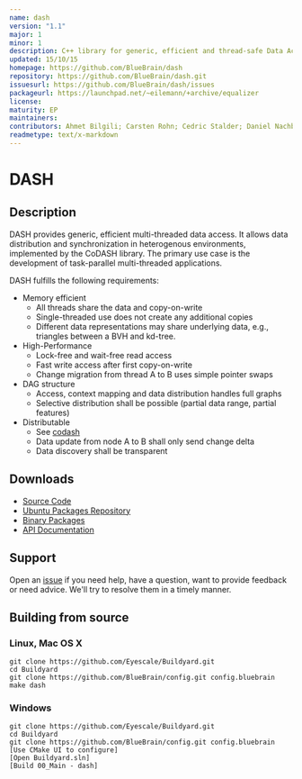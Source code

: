 ```yaml
---
name: dash
version: "1.1"
major: 1
minor: 1
description: C++ library for generic, efficient and thread-safe Data Access and Sharing
updated: 15/10/15
homepage: https://github.com/BlueBrain/dash
repository: https://github.com/BlueBrain/dash.git
issuesurl: https://github.com/BlueBrain/dash/issues
packageurl: https://launchpad.net/~eilemann/+archive/equalizer
license: 
maturity: EP
maintainers: 
contributors: Ahmet Bilgili; Carsten Rohn; Cedric Stalder; Daniel Nachbaur; Daniel Pfeifer; Dardo D Kleiner; Fabien Delalondre; Jafet Villafranca; John Biddiscombe; Juan Hernando; Julio Delgado; Marwan; Raphael Dumusc; Sarah Amsellem; Stefan Eilemann; Valentin Haenel; marwan-abdellah
readmetype: text/x-markdown
---
```

# DASH
## Description

DASH provides generic, efficient multi-threaded data access. It allows data
distribution and synchronization in heterogenous environments, implemented by
the CoDASH library. The primary use case is the development of task-parallel
multi-threaded applications.

DASH fulfills the following requirements:

* Memory efficient
    * All threads share the data and copy-on-write
    * Single-threaded use does not create any additional copies
    * Different data representations may share underlying data, e.g.,
      triangles between a BVH and kd-tree.
* High-Performance
    * Lock-free and wait-free read access
    * Fast write access after first copy-on-write
    * Change migration from thread A to B uses simple pointer swaps
* DAG structure
    * Access, context mapping and data distribution handles full graphs
    * Selective distribution shall be possible (partial data range,
      partial features)
* Distributable
    * See [codash](https://github.com/BlueBrain/codash)
    * Data update from node A to B shall only send change delta
    * Data discovery shall be transparent

## Downloads

* [Source Code](https://github.com/BlueBrain/dash/tags)
* [Ubuntu Packages Repository](https://launchpad.net/~eilemann/+archive/equalizer/)
* [Binary Packages](https://github.com/BlueBrain/dash/downloads)
* [API Documentation](http://bluebrain.github.com/)

## Support

Open an [issue](https://github.com/BlueBrain/dash/issues/new) if you need help,
have a question, want to provide feedback or need advice. We'll try to resolve
them in a timely manner.

## Building from source
### Linux, Mac OS X

    git clone https://github.com/Eyescale/Buildyard.git
    cd Buildyard
    git clone https://github.com/BlueBrain/config.git config.bluebrain
    make dash

### Windows

    git clone https://github.com/Eyescale/Buildyard.git
    cd Buildyard
    git clone https://github.com/BlueBrain/config.git config.bluebrain
    [Use CMake UI to configure]
    [Open Buildyard.sln]
    [Build 00_Main - dash]

